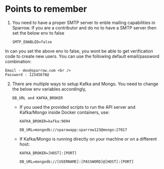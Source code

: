 # Points to remember

1. You need to have a proper SMTP server to enble mailing capabilities in Sparrow. If you are a contributor and do no to have a SMTP server then set the below env to false

   `SMTP_ENABLED=false`

In can you set the above env to false, you wont be able to get verification code to create new users. You can use the following default email/password combination:

    Email - dev@sparrow.com <br />
    Password - 12345678@

2. There are multiple ways to setup Kafka and Mongo. You need to change the below env variables accordingly,

   `DB_URL and KAFKA_BROKER`

   - If you used the provided scripts to run the API server and Kafka/Mongo inside Docker containers, use:

     `KAFKA_BROKER=kafka:9094`

     `DB_URL=mongodb://sparowapp:sparrow123@mongo:27017`

   - If Kafka/Mongo is running directly on your machine or on a different host:

     `KAFKA_BROKER=[HOST]:[PORT]`

     `DB_URL=mongodb://[USERNAME]:[PASSWORD]@[HOST]:[PORT]`
